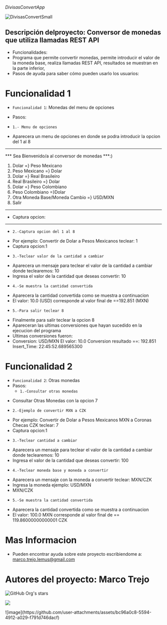<em>DivisasConvertApp </em>

![DivisasConvertSmall](https://github.com/user-attachments/assets/1ea79f8c-cdba-4a7e-87b3-038bc54204ec)


## Descripción delproyecto: Conversor de monedas que utiliza llamadas REST API

* Funcionalidades: 
* Programa que permite convertir monedas, permite introducir el valor de la moneda base, realiza llamadas REST API, resultados se muestran en la parte inferior, 
* Pasos de ayuda para saber cómo pueden usarlo los usuarios: 

# Funcionalidad 1
- `Funcionalidad 1`: Monedas del menu de opciones
* Pasos:
- `1.- Menu de opciones` 
* Aparecera un menu de opciones en donde se podra introducir la opcion del 1 al 8 
************************************************
*** Sea Bienvenido/a al conversor de monedas ***:) 
1) Dolar =} Peso Mexicano
2) Peso Mexicano =} Dolar
3) Dolar =} Real Brasileiro
4) Real Brasileiro =} Dolar
5) Dolar =} Peso Colombiano
6) Peso Colombiano  =}Dolar
7) Otra Moneda Base/Moneda Cambio =} USD/MXN
8) Salir
************************************************
* Captura opcion:
************************************************

- `2.-Captura opcion del 1 al 8` 
* Por ejemplo: Convertir de Dolar a Pesos Mexicanos teclear: 1
* Captura opcion:1
- `3.-Teclear valor de la cantidad a cambiar` 
* Aparecera un mensaje para teclear el valor de la cantidad a cambiar donde teclearemos: 10
* Ingresa el valor de la cantidad que deseas convertir: 10
- `4.-Se muestra la cantidad convertida` 
* Aparecera la cantidad convertida como se muestra a continuacion
* El valor: 10.0 (USD) corresponde al valor final de ==192.851 (MXN)
- `5.-Para salir teclear 8` 
* Finalmente para salir teclear la opcion 8
* Apareceran las ultimas conversiones que hayan sucedido en la ejecucion del programa
* Ultimas conversiones fueron: 
* Conversion: USD/MXN El valor: 10.0 Conversion resultado ==: 192.851 Insert_Time: 22:45:52.689565300

# Funcionalidad 2 
- `Funcionalidad 2`: Otras monedas
- Pasos:
  - `1.-Consultar otras monedas` 
* Consultar Otras Monedas con la opcion 7
- `2.-Ejemplo de convertir MXN a CZK` 
* Por ejemplo: Convertir de Dolar a Pesos Mexicanos MXN a Coronas Checas CZK teclear: 7
* Captura opcion:1
- `3.-Teclear cantidad a cambiar`  
* Aparecera un mensaje para teclear el valor de la cantidad a cambiar donde teclearemos: 10
* Ingresa el valor de la cantidad que deseas convertir: 100
- `4.-Teclear moneda base y moneda a convertir` 
* Aparecera un mensaje con la moneda a convertir teclear: MXN/CZK
* Ingresa la moneda ejemplo: USD/MXN
* MXN/CZK
- `5.-Se muestra la cantidad convertida` 
* Aparecera la cantidad convertida como se muestra a continuacion
* El valor: 100.0 MXN corresponde al valor final de == 119.86000000000001 CZK


# Mas Informacion
* Pueden encontrar ayuda sobre este proyecto escribiendome a: marco.trejo.lemus@gmail.com

# Autores del proyecto: Marco Trejo

![GitHub Org's stars](https://img.shields.io/github/stars/marcotrejolemus?style=social)

<p align="left">
<img src="https://img.shields.io/badge/STATUS-EN%20DESAROLLO-green">
</p>![image](https://github.com/user-attachments/assets/bc96a0c8-5594-4912-a029-f791d746dacf)
